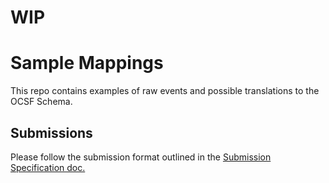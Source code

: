 # WIP

# Sample Mappings
This repo contains examples of raw events and possible translations to the OCSF Schema.

## Submissions
Please follow the submission format outlined in the [Submission Specification doc.](https://github.com/ocsf/examples/blob/main/submission_spec.md)